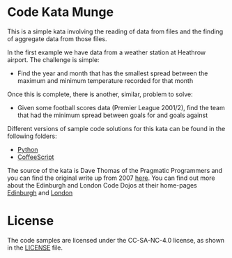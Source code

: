 # Code Kata Munge
This is a simple kata involving the reading of data from files and the finding of aggregate data from those files.

In the first example we have data from a weather station at Heathrow airport. The challenge is simple:
* Find the year and month that has the smallest spread between the maximum and minimum temperature recorded for that month

Once this is complete, there is another, similar, problem to solve:
* Given some football scores data (Premier League 2001/2), find the team that had the minimum spread between goals for and goals against

Different versions of sample code solutions for this kata can be found in the following folders:
* [Python](/python)
* [CoffeeScript](/coffee)

The source of the kata is Dave Thomas of the Pragmatic Programmers and you can find the original write up from 2007 [here](http://codekata.com/kata/kata04-data-munging/). You can find out more about the Edinburgh and London Code Dojos at their home-pages  [Edinburgh](http://www.meetup.com/Edinburgh-Code-Dojo/) and [London](http://www.meetup.com/London-Code-Dojo/)

# License
The code samples are licensed under the CC-SA-NC-4.0 license, as shown in the [LICENSE](/LICENSE) file.
